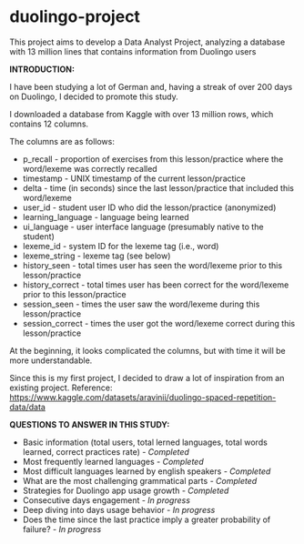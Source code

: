 # duolingo-project
This project aims to develop a Data Analyst Project, analyzing a database with 13 million lines that contains information from Duolingo users


**INTRODUCTION:**

I have been studying a lot of German and, having a streak of over 200 days on Duolingo, I decided to promote this study.

I downloaded a database from Kaggle with over 13 million rows, which contains 12 columns. 

The columns are as follows:

- p_recall - proportion of exercises from this lesson/practice where the word/lexeme was correctly recalled
- timestamp - UNIX timestamp of the current lesson/practice
- delta - time (in seconds) since the last lesson/practice that included this word/lexeme
- user_id - student user ID who did the lesson/practice (anonymized)
- learning_language - language being learned
- ui_language - user interface language (presumably native to the student)
- lexeme_id - system ID for the lexeme tag (i.e., word)
- lexeme_string - lexeme tag (see below)
- history_seen - total times user has seen the word/lexeme prior to this lesson/practice
- history_correct - total times user has been correct for the word/lexeme prior to this lesson/practice
- session_seen - times the user saw the word/lexeme during this lesson/practice
- session_correct - times the user got the word/lexeme correct during this lesson/practice

At the beginning, it looks complicated the columns, but with time it will be more understandable.

Since this is my first project, I decided to draw a lot of inspiration from an existing project. Reference: https://www.kaggle.com/datasets/aravinii/duolingo-spaced-repetition-data/data


**QUESTIONS TO ANSWER IN THIS STUDY:**

- Basic information (total users, total lerned languages, total words learned, correct practices rate) *- Completed*
- Most frequently learned languages *- Completed*
- Most difficult languages learned by english speakers *- Completed*
- What are the most challenging grammatical parts *- Completed*
- Strategies for Duolingo app usage growth *- Completed*
- Consecutive days engagement *- In progress*
- Deep diving into days usage behavior *- In progress*
- Does the time since the last practice imply a greater probability of failure? *- In progress*

